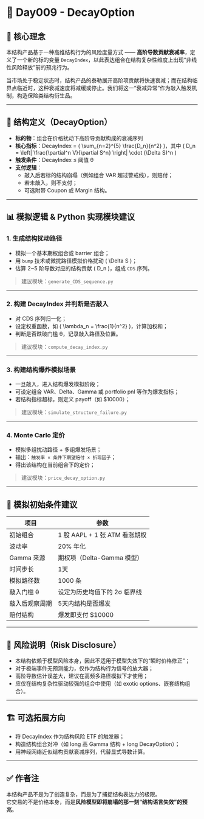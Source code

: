 # 📘 Day009 - DecayOption

## 🧠 核心理念

本结构产品基于一种高维结构行为的风险度量方式 —— **高阶导数贡献衰减率**，定义了一个新的标的变量 `DecayIndex`，以此表达组合在结构复杂性维度上出现“非线性风险释放”前的预兆行为。

当市场处于稳定状态时，结构产品的泰勒展开高阶项贡献将快速衰减；而在结构临界点临近时，这种衰减速度将减缓或停止。我们将这一“衰减异常”作为敲入触发机制，构造保险类结构衍生品。

---

## 📐 结构定义（DecayOption）

- **标的物**：组合在价格扰动下高阶导贡献构成的衰减序列
- **核心指标**：DecayIndex = \( \sum_{n=2}^{5} \frac{D_n}{n^2} \)，其中 \( D_n = \left| \frac{\partial^n V}{\partial S^n} \right| \cdot (\Delta S)^n \)
- **触发条件**：DecayIndex ≤ 阈值 θ
- **支付逻辑**：
  - 敲入后若标的结构崩塌（例如组合 VAR 超过警戒线），则赔付；
  - 若未敲入，则不支付；
  - 可选附带 Coupon 或 Margin 结构。

---

## 📊 模拟逻辑 & Python 实现模块建议

### 1. 生成结构扰动路径

- 模拟一个基本期权组合或 barrier 组合；
- 用 `bump` 技术或微扰路径模拟价格扰动 \( \Delta S \)；
- 估算 2~5 阶导数对应的结构贡献 \( D_n \)，组成 `CDS` 序列。

> 建议模块：`generate_CDS_sequence.py`

---

### 2. 构建 DecayIndex 并判断是否敲入

- 对 CDS 序列归一化；
- 设定权重函数，如 \( \lambda_n = \frac{1}{n^2} \)，计算加权和；
- 判断是否跌破门槛 θ，记录敲入路径及位置。

> 建议模块：`compute_decay_index.py`

---

### 3. 构建结构爆炸模拟场景

- 一旦敲入，进入结构爆发模拟阶段；
- 可设定组合 VAR、Delta、Gamma 或 portfolio pnl 等作为爆发指标；
- 若结构指标超标，则定义 payoff（如 \$10000）；

> 建议模块：`simulate_structure_failure.py`

---

### 4. Monte Carlo 定价

- 模拟多组扰动路径 + 多组爆发场景；
- 输出：`触发率 × 条件下期望赔付 × 折现因子`；
- 得出该结构在当前组合下的定价；

> 建议模块：`price_decay_option.py`

---

## 🧪 模拟初始条件建议

| 项目 | 参数 |
|------|------|
| 初始组合 | 1 股 AAPL + 1 张 ATM 看涨期权 |
| 波动率 | 20% 年化 |
| Gamma 来源 | 期权项（Delta-Gamma 模型） |
| 时间步长 | 1天 |
| 模拟路径数 | 1000 条 |
| 敲入门槛 θ | 设定为历史均值下的 2σ 临界线 |
| 敲入后观察周期 | 5天内结构是否爆发 |
| 赔付结构 | 爆发即支付 \$10000 |

---

## 📘 风险说明（Risk Disclosure）

- 本结构依赖于模型风险本身，因此不适用于模型失效下的“瞬时价格修正”；
- 对于极端事件无预测能力，仅作为结构行为信号的放大器；
- 高阶导数估计误差大，建议在高频多路径模拟下才使用；
- 应仅在结构复杂性驱动较强的组合中使用（如 exotic options、嵌套结构组合）。

---

## 🏗️ 可选拓展方向

- 将 DecayIndex 作为结构风险 ETF 的触发器；
- 构造结构组合对冲（如 long 高 Gamma 结构 + long DecayOption）；
- 用神经网络近似结构贡献衰减序列，代替显式导数计算。

---

## ✅ 作者注

本结构产品不是为了创造复杂，而是为了捕捉结构表达力的极限。  
它交易的不是价格本身，而是**风险模型即将崩塌的那一刻“结构语言失效”的预兆**。

